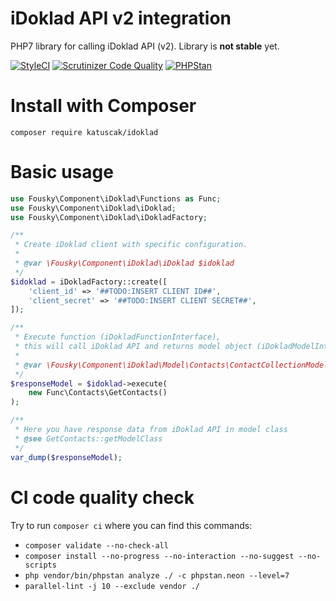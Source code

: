 # iDoklad API v2 integration

PHP7 library for calling iDoklad API (v2). Library is **not stable** yet.

[![StyleCI](https://styleci.io/repos/94907919/shield?branch=master)](https://styleci.io/repos/94907919)
[![Scrutinizer Code Quality](https://scrutinizer-ci.com/g/Fousky/iDoklad/badges/quality-score.png?b=master)](https://scrutinizer-ci.com/g/Fousky/iDoklad/?branch=master)
[![PHPStan](https://img.shields.io/badge/PHPStan-enabled-brightgreen.svg?style=flat)](https://github.com/phpstan/phpstan)

# Install with Composer

    composer require katuscak/idoklad

# Basic usage

```php
use Fousky\Component\iDoklad\Functions as Func;
use Fousky\Component\iDoklad\iDoklad;
use Fousky\Component\iDoklad\iDokladFactory;

/** 
 * Create iDoklad client with specific configuration.
 *
 * @var \Fousky\Component\iDoklad\iDoklad $idoklad
 */
$idoklad = iDokladFactory::create([
    'client_id' => '##TODO:INSERT CLIENT ID##',
    'client_secret' => '##TODO:INSERT CLIENT SECRET##',
]);

/**
 * Execute function (iDokladFunctionInterface), 
 * this will call iDoklad API and returns model object (iDokladModelInterface).
 *
 * @var \Fousky\Component\iDoklad\Model\Contacts\ContactCollectionModel $responseModel
 */
$responseModel = $idoklad->execute(
    new Func\Contacts\GetContacts()
);

/**
 * Here you have response data from iDoklad API in model class
 * @see GetContacts::getModelClass
 */
var_dump($responseModel);
```

# CI code quality check

Try to run `composer ci` where you can find this commands:

* `composer validate --no-check-all`
* `composer install --no-progress --no-interaction --no-suggest --no-scripts`
* `php vendor/bin/phpstan analyze ./ -c phpstan.neon --level=7`
* `parallel-lint -j 10 --exclude vendor ./`

